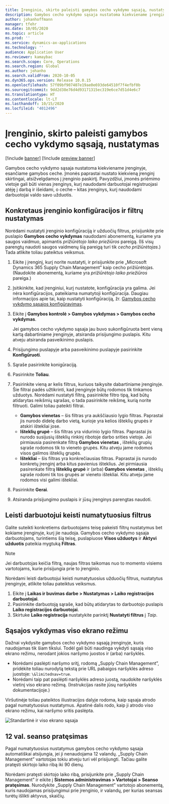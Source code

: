 ```yaml
---
title: Įrenginio, skirto paleisti gamybos cecho vykdymo sąsają, nustatymas
description: Gamybos cecho vykdymo sąsaja nustatoma kiekviename įrenginyje, esančiame gamybos ceche. Įmonės paprastai nustato kiekvieną įrenginį skirtingai, atsižvelgdamos į įrenginio paskirtį. Pavyzdžiui, įmonės priėmimo vietoje gali būti vienas įrenginys, kurį naudodami darbuotojai registruojasi atėję į darbą ir išeidami, o ceche – kitas įrenginys, kurį naudodami darbuotojai valdo savo užduotis.
author: johanhoffmann
manager: tfehr
ms.date: 10/05/2020
ms.topic: article
ms.prod: ''
ms.service: dynamics-ax-applications
ms.technology: ''
audience: Application User
ms.reviewer: kamaybac
ms.search.scope: Core, Operations
ms.search.region: Global
ms.author: johanho
ms.search.validFrom: 2020-10-05
ms.dyn365.ops.version: Release 10.0.15
ms.openlocfilehash: 57f09bf907407e19ae0e693de64510f7f4efbf0b
ms.sourcegitcommit: 9dd2d38e76d4d93171315ec319e6ce7d51d4e6c7
ms.translationtype: HT
ms.contentlocale: lt-LT
ms.lasthandoff: 10/15/2020
ms.locfileid: "4012496"
---
```

# <a name="set-up-a-device-to-run-the-production-floor-execution-interface"></a>Įrenginio, skirto paleisti gamybos cecho vykdymo sąsają, nustatymas

[!include [banner](../includes/banner.md)]
[!include [preview banner](../includes/preview-banner.md)]

Gamybos cecho vykdymo sąsaja nustatoma kiekviename įrenginyje, esančiame gamybos ceche. Įmonės paprastai nustato kiekvieną įrenginį skirtingai, atsižvelgdamos į įrenginio paskirtį. Pavyzdžiui, įmonės priėmimo vietoje gali būti vienas įrenginys, kurį naudodami darbuotojai registruojasi atėję į darbą ir išeidami, o ceche – kitas įrenginys, kurį naudodami darbuotojai valdo savo užduotis.

## <a name="set-the-configuration-and-filters-for-a-specific-device"></a>Konkretaus įrenginio konfigūracijos ir filtrų nustatymas

Norėdami nustatyti įrenginio konfigūraciją ir užduočių filtrus, prisijunkite prie puslapio **Gamybos cecho vykdymas** naudodami abonementą, kuriame yra saugos vaidmuo, apimantis *prižiūrėtojo laiko priežiūros* pareigą. (Iš visų parengtų naudoti saugos vaidmenų šią pareigą turi tik *cecho prižiūrėtojas*.) Tada atlikite toliau pateiktus veiksmus.

1. Eikite į įrenginį, kurį norite nustatyti, ir prisijunkite prie „Microsoft Dynamics 365 Supply Chain Management” kaip cecho prižiūrėtojas. (Naudokite abonementą, kuriame yra *prižiūrėtojo laiko priežiūros* pareiga.)
1. Įsitikinkite, kad įrenginiui, kurį nustatote, konfigūracija yra galima. Jei nėra konfigūracijos, pateikiama numatytoji konfigūracija. Daugiau informacijos apie tai, kaip nustatyti konfigūraciją, žr. [Gamybos cecho vykdymo sąsajos konfigūravimas](production-floor-execution-configure.md).
1. Eikite į **Gamybos kontrolė \> Gamybos vykdymas \> Gamybos cecho vykdymas**.

    Jei gamybos cecho vykdymo sąsaja jau buvo sukonfigūruota bent vieną kartą dabartiniame įrenginyje, atsiranda prisijungimo puslapis. Kitu atveju atsiranda pasveikinimo puslapis.

1. Prisijungimo puslapyje arba pasveikinimo puslapyje pasirinkite **Konfigūruoti**.
1. Sąraše pasirinkite konigūraciją.
1. Pasirinkite **Toliau**.
1. Pasirinkite vieną ar kelis filtrus, kuriuos taikysite dabartiniame įrenginyje. Šie filtrai padės užtikrinti, kad įrenginyje būtų rodomos tik tinkamos užduotys. Norėdami nustatyti filtrą, pasirinkite filtro tipą, kad būtų atidarytas reikšmių sąrašas, o tada pasirinkite reikšmę, kurią norite filtruoti. Galimi toliau pateikti filtrai.

    - **Gamybos vienetas** – šis filtras yra aukščiausio lygio filtras. Paprastai jis nurodo didelę darbo vietą, kurioje yra kelios išteklių grupės ir atskiri ištekliai jose.
    - **Išteklių grupė** – šis filtras yra vidurinio lygio filtras. Paprastai jis nurodo susijusių išteklių rinkinį ribotoje darbo srities vietoje. Jei pirmiausia pasirenkate filtrą **Gamybos vienetas** , išteklių grupių sąraše rodomos tik to vieneto grupės. Kitu atveju jame rodomos visos galimos išteklių grupės.
    - **Ištekliai** – šis filtras yra konkrečiausias filtras. Paprastai jis nurodo konkretų įrenginį arba kitus pavienius išteklius. Jei pirmiausia pasirenkate filtrą **Išteklių grupė** ir (arba) **Gamybos vienetas** , išteklių sąraše rodomi tik tos grupės ar vieneto ištekliai. Kitu atveju jame rodomos visi galimi ištekliai.

1. Pasirinkite **Gerai**.
1. Atsiranda prisijungimo puslapis ir jūsų įrenginys parengtas naudoti.

## <a name="allow-a-worker-to-override-the-default-filters"></a>Leisti darbuotojui keisti numatytuosius filtrus

Galite suteikti konkretiems darbuotojams teisę pakeisti filtrų nustatymus bet kokiame įrenginyje, kurį jie naudoja. Gamybos cecho vykdymo sąsaja darbuotojams, turintiems šią teisę, puslapiuose **Visos užduotys** ir **Aktyvi užduotis** pateikia mygtuką **Filtras**.

> [!NOTE]
> Jei darbuotojas keičia filtrą, naujas filtras taikomas nuo to momento visiems vartotojams, kurie prisijungia prie to įrenginio.

Norėdami leisti darbuotojui keisti numatytuosius užduočių filtrus, nustatytus įrenginyje, atlikite toliau pateiktus veiksmus.

1. Eikite į **Laikas ir buvimas darbe \> Nustatymas \> Laiko registracijos darbuotojai**.
1. Pasirinkite darbuotoją sąraše, kad būtų atidarytas to darbuotojo puslapis **Laiko registracijos darbuotojai**.
1. Skirtuke **Laiko registracija** nustatykite parinktį **Nustatyti filtrus** į *Taip*.

## <a name="run-the-interface-in-full-screen-mode"></a>Sąsajos vykdymas viso ekrano režimu

Dažnai vykdysite gamybos cecho vykdymo sąsają įrenginyje, kuris naudojamas tik šiam tikslui. Todėl gali būti naudinga vykdyti sąsają viso ekrano režimu, nerodant jokios naršymo juostos ir (arba) naršyklės.

- Norėdami paslėpti naršymo sritį, rodomą „Supply Chain Management”, pridėkite toliau nurodytą tekstą prie URL pabaigos naršyklės adreso juostoje: `\&limitednav=true`.
- Norėdami taip pat paslėpti naršyklės adreso juostą, naudokite naršyklės vietinį viso ekrano režimą. (Instrukcijas rasite jūsų naršyklės dokumentacijoje.)

Viršutinėje toliau pateiktos iliustracijos dalyje rodoma, kaip sąsaja atrodo pagal numatytuosius nustatymus. Apatinė dalis rodo, kaip ji atrodo viso ekrano režimu, kai naršymo sritis paslėpta.

![Standartinė ir viso ekrano sąsaja](media/pfei-full-screen.png "Standartinė ir viso ekrano sąsaja")

## <a name="extend-the-session-past-12-hours"></a>12 val. seanso pratęsimas

Pagal numatytuosius nustatymus gamybos cecho vykdymo sąsaja automatiškai atsijungia, jei ji nenaudojama 12 valandų. „Supply Chain Management” vartotojas tokiu atveju turi vėl prisijungti. Tačiau galite pratęsti skirtojo laiko ribą iki 90 dienų.

Norėdami pratęsti skirtojo laiko ribą, prisijunkite prie „Supply Chain Management” ir eikite į **Sistemos administravimas \> Vartotojai \> Seanso pratęsimas**. Nurodykite „Supply Chain Management” vartotojo abonementą, kuris naudojamas prisijungimui prie įrenginio, ir valandų, per kurias seansas turėtų išlikti aktyvus, skaičių.

